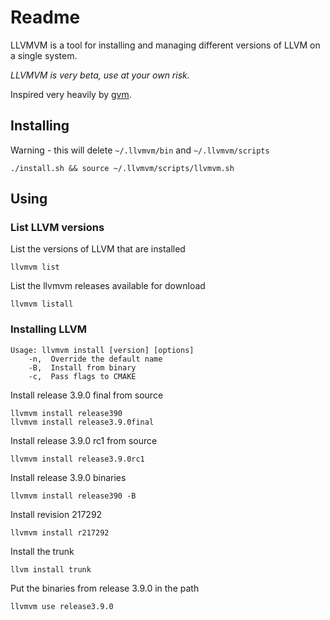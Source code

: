 # Readme #

LLVMVM is a tool for installing and managing different versions of LLVM on a single system.

*LLVMVM is very beta, use at your own risk.*

Inspired very heavily by [gvm](https://github.com/moovweb/gvm).

## Installing

Warning - this will delete `~/.llvmvm/bin` and `~/.llvmvm/scripts`

    ./install.sh && source ~/.llvmvm/scripts/llvmvm.sh

## Using

### List LLVM versions

List the versions of LLVM that are installed

    llvmvm list

List the llvmvm releases available for download

    llvmvm listall

### Installing LLVM

    Usage: llvmvm install [version] [options]
        -n,  Override the default name
        -B,  Install from binary
        -c,  Pass flags to CMAKE

Install release 3.9.0 final from source

    llvmvm install release390
    llvmvm install release3.9.0final

Install release 3.9.0 rc1 from source

    llvmvm install release3.9.0rc1

Install release 3.9.0 binaries

    llvmvm install release390 -B

Install revision 217292

    llvmvm install r217292

Install the trunk

    llvm install trunk

Put the binaries from release 3.9.0 in the path

    llvmvm use release3.9.0